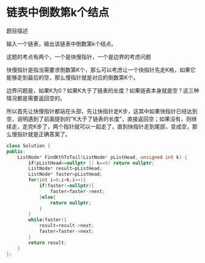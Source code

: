 # 链表中倒数第k个结点

题目描述

输入一个链表，输出该链表中倒数第k个结点。

这题的考点有两个，一个是快慢指针，一个是边界的考虑问题

快慢指针是指当需要求倒数第K个，那么可以考虑让一个快指针先走K格，如果它能够走到最后的空，那么慢指针就是对应的倒数第K个。

边界问题是，如果K为0？如果K大于了链表的长度？如果链表本身就是空？这三种情况都是需要返回空的。

所以首先让快慢指针都站在头部，先让快指针走K步，这其中如果快指针已经达到空，说明遇到了前面提到的“K大于了链表的长度”，直接返回空；如果没有，则继续走，走完K步了，两个指针就可以一起走了，直到快指针走到尾部，变成空，那么慢指针就是正确答案了。

```c++
class Solution {
public:
    ListNode* FindKthToTail(ListNode* pListHead, unsigned int k) {
        if(pListHead==nullptr || k==0) return nullptr;
        ListNode* result=pListHead;
        ListNode* faster=pListHead;
        for(int i=0;i<k;i++){
            if(faster!=nullptr){
                faster=faster->next;
            }else{
                return nullptr;
            }
        }
        while(faster){
            result=result->next;
            faster=faster->next;
        }
        return result;
    }
};
```


